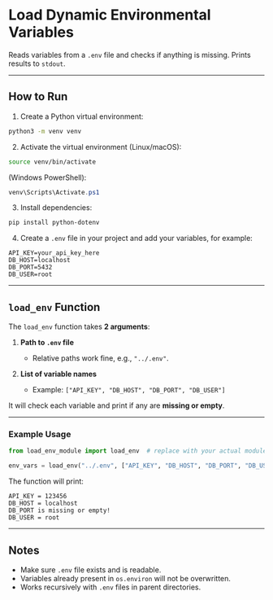 # Load Dynamic Environmental Variables

Reads variables from a `.env` file and checks if anything is missing. Prints results to `stdout`.

---

## How to Run

1. Create a Python virtual environment:

```bash
python3 -m venv venv
```

2. Activate the virtual environment (Linux/macOS):

```bash
source venv/bin/activate
```

(Windows PowerShell):

```powershell
venv\Scripts\Activate.ps1
```

3. Install dependencies:

```bash
pip install python-dotenv
```

4. Create a `.env` file in your project and add your variables, for example:

```
API_KEY=your_api_key_here
DB_HOST=localhost
DB_PORT=5432
DB_USER=root
```

---

## `load_env` Function

The `load_env` function takes **2 arguments**:

1. **Path to `.env` file**  
   - Relative paths work fine, e.g., `"../.env"`.

2. **List of variable names**  
   - Example: `["API_KEY", "DB_HOST", "DB_PORT", "DB_USER"]`

It will check each variable and print if any are **missing or empty**.

---

### Example Usage

```python
from load_env_module import load_env  # replace with your actual module

env_vars = load_env("../.env", ["API_KEY", "DB_HOST", "DB_PORT", "DB_USER"])
```

The function will print:

```
API_KEY = 123456
DB_HOST = localhost
DB_PORT is missing or empty!
DB_USER = root
```

---

## Notes

- Make sure `.env` file exists and is readable.  
- Variables already present in `os.environ` will not be overwritten.  
- Works recursively with `.env` files in parent directories.